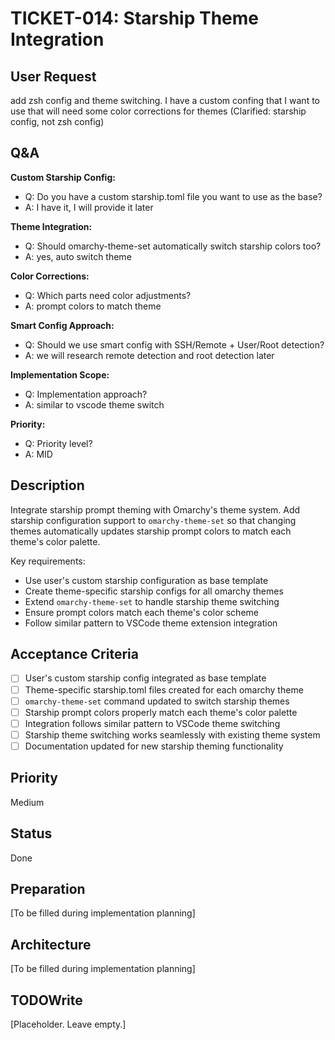 # TICKET-014: Starship Theme Integration

## User Request
add zsh config and theme switching. I have a custom confing that I want to use that will need some color corrections for themes
(Clarified: starship config, not zsh config)

## Q&A
**Custom Starship Config:**
- Q: Do you have a custom starship.toml file you want to use as the base?
- A: I have it, I will provide it later

**Theme Integration:**
- Q: Should omarchy-theme-set <theme> automatically switch starship colors too?
- A: yes, auto switch theme

**Color Corrections:**
- Q: Which parts need color adjustments?
- A: prompt colors to match theme

**Smart Config Approach:**
- Q: Should we use smart config with SSH/Remote + User/Root detection?
- A: we will research remote detection and root detection later

**Implementation Scope:**
- Q: Implementation approach?
- A: similar to vscode theme switch

**Priority:**
- Q: Priority level?
- A: MID

## Description
Integrate starship prompt theming with Omarchy's theme system. Add starship configuration support to `omarchy-theme-set` so that changing themes automatically updates starship prompt colors to match each theme's color palette.

Key requirements:
- Use user's custom starship configuration as base template
- Create theme-specific starship configs for all omarchy themes
- Extend `omarchy-theme-set` to handle starship theme switching
- Ensure prompt colors match each theme's color scheme
- Follow similar pattern to VSCode theme extension integration

## Acceptance Criteria
- [ ] User's custom starship config integrated as base template
- [ ] Theme-specific starship.toml files created for each omarchy theme
- [ ] `omarchy-theme-set` command updated to switch starship themes
- [ ] Starship prompt colors properly match each theme's color palette
- [ ] Integration follows similar pattern to VSCode theme switching
- [ ] Starship theme switching works seamlessly with existing theme system
- [ ] Documentation updated for new starship theming functionality

## Priority
Medium

## Status
Done

## Preparation
[To be filled during implementation planning]

## Architecture
[To be filled during implementation planning]

## TODOWrite
[Placeholder. Leave empty.]